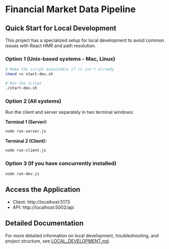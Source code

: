 # Financial Market Data Pipeline

## Quick Start for Local Development

This project has a specialized setup for local development to avoid common issues with React HMR and path resolution.

### Option 1 (Unix-based systems - Mac, Linux)

```bash
# Make the script executable if it isn't already
chmod +x start-dev.sh

# Run the script
./start-dev.sh
```

### Option 2 (All systems)

Run the client and server separately in two terminal windows:

**Terminal 1 (Server):**
```bash
node run-server.js
```

**Terminal 2 (Client):**
```bash
node run-client.js
```

### Option 3 (If you have concurrently installed)

```bash
node run-dev.js
```

## Access the Application

- Client: http://localhost:5173
- API: http://localhost:5002/api

## Detailed Documentation

For more detailed information on local development, troubleshooting, and project structure, see [LOCAL_DEVELOPMENT.md](./LOCAL_DEVELOPMENT.md).